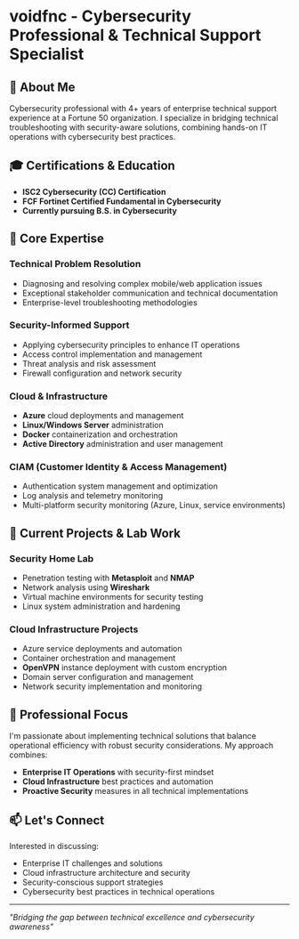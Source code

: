 # voidfnc - Cybersecurity Professional & Technical Support Specialist

## 👋 About Me

Cybersecurity professional with 4+ years of enterprise technical support experience at a Fortune 50 organization. I specialize in bridging technical troubleshooting with security-aware solutions, combining hands-on IT operations with cybersecurity best practices.

## 🎓 Certifications & Education

- **ISC2 Cybersecurity (CC) Certification**
- **FCF Fortinet Certified Fundamental in Cybersecurity**
- **Currently pursuing B.S. in Cybersecurity**

## 💼 Core Expertise

### Technical Problem Resolution
- Diagnosing and resolving complex mobile/web application issues
- Exceptional stakeholder communication and technical documentation
- Enterprise-level troubleshooting methodologies

### Security-Informed Support
- Applying cybersecurity principles to enhance IT operations
- Access control implementation and management
- Threat analysis and risk assessment
- Firewall configuration and network security

### Cloud & Infrastructure
- **Azure** cloud deployments and management
- **Linux/Windows Server** administration
- **Docker** containerization and orchestration
- **Active Directory** administration and user management

### CIAM (Customer Identity & Access Management)
- Authentication system management and optimization
- Log analysis and telemetry monitoring
- Multi-platform security monitoring (Azure, Linux, service environments)

## 🔬 Current Projects & Lab Work

### Security Home Lab
- Penetration testing with **Metasploit** and **NMAP**
- Network analysis using **Wireshark**
- Virtual machine environments for security testing
- Linux system administration and hardening

### Cloud Infrastructure Projects
- Azure service deployments and automation
- Container orchestration and management
- **OpenVPN** instance deployment with custom encryption
- Domain server configuration and management
- Network security implementation and monitoring

## 🎯 Professional Focus

I'm passionate about implementing technical solutions that balance operational efficiency with robust security considerations. My approach combines:

- **Enterprise IT Operations** with security-first mindset
- **Cloud Infrastructure** best practices and automation
- **Proactive Security** measures in all technical implementations

## 📫 Let's Connect

Interested in discussing:
- Enterprise IT challenges and solutions
- Cloud infrastructure architecture and security
- Security-conscious support strategies
- Cybersecurity best practices in technical operations

---

*"Bridging the gap between technical excellence and cybersecurity awareness"*
